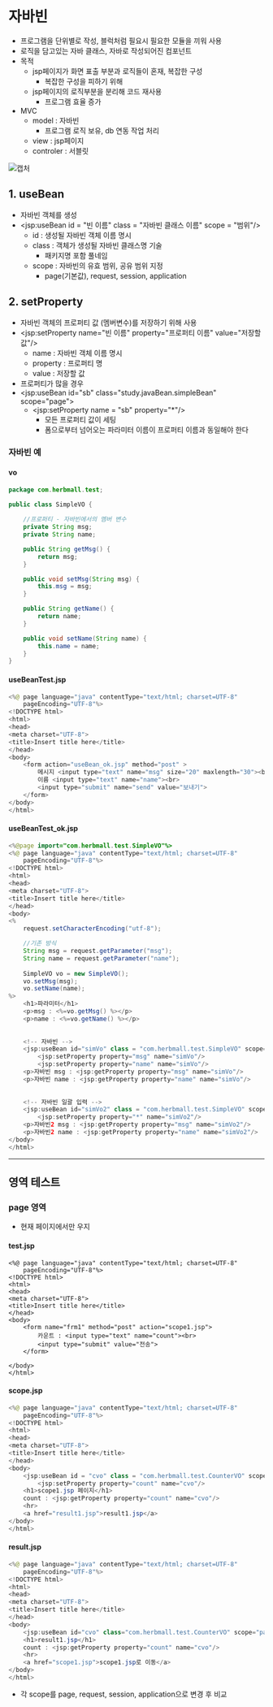 # 자바빈
- 프로그램을 단위별로 작성, 블럭처럼 필요시 필요한 모듈을 끼워 사용
- 로직을 담고있는 자바 클래스, 자바로 작성되어진 컴포넌트
- 목적
  - jsp페이지가 화면 표출 부분과 로직들이 혼재, 복잡한 구성
    - 복잡한 구성을 피하기 위해
  - jsp페이지의 로직부분을 분리해 코드 재사용
    - 프로그램 효율 증가
- MVC
  - model : 자바빈
    - 프로그램 로직 보유, db 연동 작업 처리 
  - view : jsp페이지
  - controler : 서블릿   

![캡처](https://user-images.githubusercontent.com/99188096/167990550-6e916cd9-234c-41ae-8014-e8af2ed653c8.PNG)   

## 1. useBean
- 자바빈 객체를 생성
- <jsp:useBean id = "빈 이름" class = "자바빈 클래스 이름" scope = "범위"/\>   
  - id : 생성될 자바빈 객체 이름 명시
  - class : 객체가 생성될 자바빈 클래스명 기술
    - 패키지명 포함 풀네임 
  - scope : 자바빈의 유효 범위, 공유 범위 지정
    - page(기본값), request, session, application   

## 2. setProperty
- 자바빈 객체의 프로퍼티 값 (멤버변수)를 저장하기 위해 사용
- <jsp:setProperty name="빈 이름" property="프로퍼티 이름" value="저장할 값"/\>   
  - name : 자바빈 객체 이름 명시
  - property : 프로퍼티 명
  - value : 저장할 값   
- 프로퍼티가 많을 경우   
- <jsp:useBean id="sb" class="study.javaBean.simpleBean" scope="page"\>
  - <jsp:setProperty name = "sb" property="*"/\>   
    - 모든 프로퍼티 값이 세팅
    - 폼으로부터 넘어오는 파라미터 이름이 프로퍼티 이름과 동일해야 한다   


### 자바빈 예
#### vo   

```java
package com.herbmall.test;

public class SimpleVO {
	
	//프로퍼티 - 자바빈에서의 멤버 변수
	private String msg;
	private String name;

	public String getMsg() {
		return msg;
	}

	public void setMsg(String msg) {
		this.msg = msg;
	}

	public String getName() {
		return name;
	}

	public void setName(String name) {
		this.name = name;
	}
}

```

#### useBeanTest.jsp   
```java
<%@ page language="java" contentType="text/html; charset=UTF-8"
    pageEncoding="UTF-8"%>
<!DOCTYPE html>
<html>
<head>
<meta charset="UTF-8">
<title>Insert title here</title>
</head>
<body>
	<form action="useBean_ok.jsp" method="post" >
		메시지 <input type="text" name="msg" size="20" maxlength="30"><br>
		이름 <input type="text" name="name"><br>
		<input type="submit" name="send" value="보내기">
	</form>
</body>
</html>
```

#### useBeanTest_ok.jsp   
```java
<%@page import="com.herbmall.test.SimpleVO"%>
<%@ page language="java" contentType="text/html; charset=UTF-8"
    pageEncoding="UTF-8"%>
<!DOCTYPE html>
<html>
<head>
<meta charset="UTF-8">
<title>Insert title here</title>
</head>
<body>
<%
	request.setCharacterEncoding("utf-8");

	//기존 방식
	String msg = request.getParameter("msg");
	String name = request.getParameter("name");
	
	SimpleVO vo = new SimpleVO();
	vo.setMsg(msg);
	vo.setName(name);
%>
	<h1>파라미터</h1>
	<p>msg : <%=vo.getMsg() %></p>
	<p>name : <%=vo.getName() %></p>
	
	
	<!-- 자바빈 -->
	<jsp:useBean id="simVo" class = "com.herbmall.test.SimpleVO" scope="page"></jsp:useBean>
		<jsp:setProperty property="msg" name="simVo"/>
		<jsp:setProperty property="name" name="simVo"/>
	<p>자바빈 msg : <jsp:getProperty property="msg" name="simVo"/>
	<p>자바빈 name : <jsp:getProperty property="name" name="simVo"/>
	
	
	<!-- 자바빈 일괄 입력 -->
	<jsp:useBean id="simVo2" class = "com.herbmall.test.SimpleVO" scope="page"></jsp:useBean>
		<jsp:setProperty property="*" name="simVo2"/>
	<p>자바빈2 msg : <jsp:getProperty property="msg" name="simVo2"/>
	<p>자바빈2 name : <jsp:getProperty property="name" name="simVo2"/> 
</body>
</html>
```

***

## 영역 테스트
### page 영역 
- 현재 페이지에서만 우지

#### test.jsp
```
<%@ page language="java" contentType="text/html; charset=UTF-8"
    pageEncoding="UTF-8"%>
<!DOCTYPE html>
<html>
<head>
<meta charset="UTF-8">
<title>Insert title here</title>
</head>
<body>
	<form name="frm1" method="post" action="scope1.jsp">
		카운트 : <input type="text" name="count"><br>
		<input type="submit" value="전송">
	</form>

</body>
</html>
```
#### scope.jsp
```java
<%@ page language="java" contentType="text/html; charset=UTF-8"
    pageEncoding="UTF-8"%>
<!DOCTYPE html>
<html>
<head>
<meta charset="UTF-8">
<title>Insert title here</title>
</head>
<body>
	<jsp:useBean id = "cvo" class = "com.herbmall.test.CounterVO" scope = "page"></jsp:useBean>
		<jsp:setProperty property="count" name="cvo"/>
	<h1>scope1.jsp 페이지</h1>
	count : <jsp:getProperty property="count" name="cvo"/>
	<hr>
	<a href="result1.jsp">result1.jsp</a>
</body>
</html>
```

#### result.jsp
```java
<%@ page language="java" contentType="text/html; charset=UTF-8"
    pageEncoding="UTF-8"%>
<!DOCTYPE html>
<html>
<head>
<meta charset="UTF-8">
<title>Insert title here</title>
</head>
<body>
	<jsp:useBean id="cvo" class="com.herbmall.test.CounterVO" scope="page"></jsp:useBean>
	<h1>result1.jsp</h1>
	count : <jsp:getProperty property="count" name="cvo"/>
	<hr>
	<a href="scope1.jsp">scope1.jsp로 이동</a>
</body>
</html>
```

- 각 scope를 page, request, session, application으로 변경 후 비교
